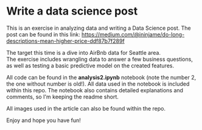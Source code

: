﻿# Write a data science post
 
 This is an exercise in analyzing data and writing a Data Science post.
 The post can be found in this link: https://medium.com/@ininjame/do-long-descriptions-mean-higher-price-ddf87b7f289f
 
 The target this time is a dive into AirBnb data for Seattle area.  
 The exercise includes wrangling data to answer a few business questions, as well as testing a basic predictive model on the created features.
 
 All code can be found in the **analysis2.ipynb** notebook (note the number 2, the one without number is old!).
 All data used in the notebook is included within this repo.
 The notebook also contains detailed explanations and comments, so I'm keeping the readme short.
 
 All images used in the article can also be found within the repo.  
 
 Enjoy and hope you have fun!
